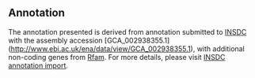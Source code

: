 
Annotation
----------

The annotation presented is derived from annotation submitted to
[INSDC](http://www.insdc.org) with the assembly accession [GCA\_002938355.1]
(http://www.ebi.ac.uk/ena/data/view/GCA_002938355.1),
with additional non-coding genes from
[Rfam](http://rfam.xfam.org/). For more details, please visit [INSDC
annotation import](http://ensemblgenomes.org/info/data/insdc_annotation).
